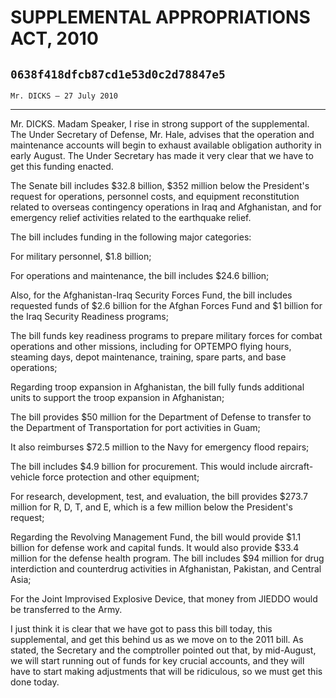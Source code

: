 # SUPPLEMENTAL APPROPRIATIONS ACT, 2010
## `0638f418dfcb87cd1e53d0c2d78847e5`
`Mr. DICKS — 27 July 2010`

---


Mr. DICKS. Madam Speaker, I rise in strong support of the 
supplemental. The Under Secretary of Defense, Mr. Hale, advises that 
the operation and maintenance accounts will begin to exhaust available 
obligation authority in early August. The Under Secretary has made it 
very clear that we have to get this funding enacted.

The Senate bill includes $32.8 billion, $352 million below the 
President's request for operations, personnel costs, and equipment 
reconstitution related to overseas contingency operations in Iraq and 
Afghanistan, and for emergency relief activities related to the 
earthquake relief.



The bill includes funding in the following major categories:

For military personnel, $1.8 billion;

For operations and maintenance, the bill includes $24.6 billion;

Also, for the Afghanistan-Iraq Security Forces Fund, the bill 
includes requested funds of $2.6 billion for the Afghan Forces Fund and 
$1 billion for the Iraq Security Readiness programs;

The bill funds key readiness programs to prepare military forces for 
combat operations and other missions, including for OPTEMPO flying 
hours, steaming days, depot maintenance, training, spare parts, and 
base operations;



Regarding troop expansion in Afghanistan, the bill fully funds 
additional units to support the troop expansion in Afghanistan;

The bill provides $50 million for the Department of Defense to 
transfer to the Department of Transportation for port activities in 
Guam;

It also reimburses $72.5 million to the Navy for emergency flood 
repairs;

The bill includes $4.9 billion for procurement. This would include 
aircraft-vehicle force protection and other equipment;

For research, development, test, and evaluation, the bill provides 
$273.7 million for R, D, T, and E, which is a few million below the 
President's request;

Regarding the Revolving Management Fund, the bill would provide $1.1 
billion for defense work and capital funds. It would also provide $33.4 
million for the defense health program. The bill includes $94 million 
for drug interdiction and counterdrug activities in Afghanistan, 
Pakistan, and Central Asia;

For the Joint Improvised Explosive Device, that money from JIEDDO 
would be transferred to the Army.

I just think it is clear that we have got to pass this bill today, 
this supplemental, and get this behind us as we move on to the 2011 
bill. As stated, the Secretary and the comptroller pointed out that, by 
mid-August, we will start running out of funds for key crucial 
accounts, and they will have to start making adjustments that will be 
ridiculous, so we must get this done today.